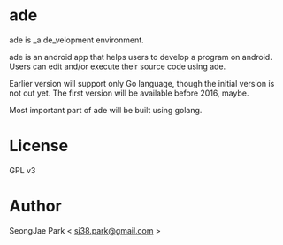 ade
===

ade is _a de_velopment environment.

ade is an android app that helps users to develop a program on android. Users
can edit and/or execute their source code using ade.

Earlier version will support only Go language, though the initial version is
not out yet. The first version will be available before 2016, maybe.

Most important part of ade will be built using golang.


License
=======

GPL v3


Author
======

SeongJae Park < sj38.park@gmail.com >
